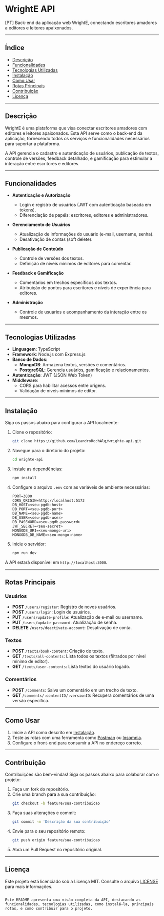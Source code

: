 # WrightE API

[PT] Back-end da aplicação web WrightE, conectando escritores amadores a editores e leitores apaixonados.

---

## Índice

- [Descrição](#descrição)
- [Funcionalidades](#funcionalidades)
- [Tecnologias Utilizadas](#tecnologias-utilizadas)
- [Instalação](#instalação)
- [Como Usar](#como-usar)
- [Rotas Principais](#rotas-principais)
- [Contribuição](#contribuição)
- [Licença](#licença)

---

## Descrição

WrightE é uma plataforma que visa conectar escritores amadores com editores e leitores apaixonados. Esta API serve como o back-end da aplicação, fornecendo todos os serviços e funcionalidades necessários para suportar a plataforma.

A API gerencia o cadastro e autenticação de usuários, publicação de textos, controle de versões, feedback detalhado, e gamificação para estimular a interação entre escritores e editores.

---

## Funcionalidades

- **Autenticação e Autorização**
  - Login e registro de usuários (JWT com autenticação baseada em tokens).
  - Diferenciação de papéis: escritores, editores e administradores.
  
- **Gerenciamento de Usuários**
  - Atualização de informações do usuário (e-mail, username, senha).
  - Desativação de contas (soft delete).

- **Publicação de Conteúdo**
  - Controle de versões dos textos.
  - Definição de níveis mínimos de editores para comentar.

- **Feedback e Gamificação**
  - Comentários em trechos específicos dos textos.
  - Atribuição de pontos para escritores e níveis de experiência para editores.

- **Administração**
  - Controle de usuários e acompanhamento da interação entre os mesmos.

---

## Tecnologias Utilizadas

- **Linguagem**: TypeScript
- **Framework**: Node.js com Express.js
- **Banco de Dados**:
  - **MongoDB**: Armazena textos, versões e comentários.
  - **PostgreSQL**: Gerencia usuários, gamificação e relacionamentos.
- **Autenticação**: JWT (JSON Web Token)
- **Middleware**: 
  - CORS para habilitar acessos entre origens.
  - Validação de níveis mínimos de editor.

---

## Instalação

Siga os passos abaixo para configurar a API localmente:

1. Clone o repositório:
   ```bash
   git clone https://github.com/LeandroRochAlg/wrighte-api.git
   ```
2. Navegue para o diretório do projeto:
   ```bash
   cd wrighte-api
   ```
3. Instale as dependências:
   ```bash
   npm install
   ```
4. Configure o arquivo `.env` com as variáveis de ambiente necessárias:
   ```env
   PORT=3000
   CORS_ORIGIN=http://localhost:5173
   DB_HOST=<seu-pgdb-host>
   DB_PORT=<seu-pgdb-port>
   DB_NAME=<seu-pgdb-name>
   DB_USER=<seu-pgdb-user>
   DB_PASSWORD=<seu-pgdb-password>
   JWT_SECRET=<seu-secret>
   MONGODB_URI=<seu-mongo-uri>
   MONGODB_DB_NAME=<seu-mongo-name>
   ```

5. Inicie o servidor:
   ```bash
   npm run dev
   ```

A API estará disponível em `http://localhost:3000`.

---

## Rotas Principais

### Usuários
- **POST** `/users/register`: Registro de novos usuários.
- **POST** `/users/login`: Login de usuários.
- **PUT** `/users/update-profile`: Atualização de e-mail ou username.
- **PUT** `/users/update-password`: Atualização de senha.
- **DELETE** `/users/deactivate-account`: Desativação de conta.

### Textos
- **POST** `/texts/book-content`: Criação de texto.
- **GET** `/texts/all-contents`: Lista todos os textos (filtrados por nível mínimo de editor).
- **GET** `/texts/user-contents`: Lista textos do usuário logado.

### Comentários
- **POST** `/comments`: Salva um comentário em um trecho de texto.
- **GET** `/comments/:contentID/:versionID`: Recupera comentários de uma versão específica.

---

## Como Usar

1. Inicie a API como descrito em [Instalação](#instalação).
2. Teste as rotas com uma ferramenta como [Postman](https://www.postman.com/) ou [Insomnia](https://insomnia.rest/).
3. Configure o front-end para consumir a API no endereço correto.

---

## Contribuição

Contribuições são bem-vindas! Siga os passos abaixo para colaborar com o projeto:

1. Faça um fork do repositório.
2. Crie uma branch para a sua contribuição:
   ```bash
   git checkout -b feature/sua-contribuicao
   ```
3. Faça suas alterações e commit:
   ```bash
   git commit -m 'Descrição da sua contribuição'
   ```
4. Envie para o seu repositório remoto:
   ```bash
   git push origin feature/sua-contribuicao
   ```
5. Abra um Pull Request no repositório original.

---

## Licença

Este projeto está licenciado sob a Licença MIT. Consulte o arquivo [LICENSE](LICENSE) para mais informações.
``` 

Este README apresenta uma visão completa da API, destacando as funcionalidades, tecnologias utilizadas, como instalá-la, principais rotas, e como contribuir para o projeto.
